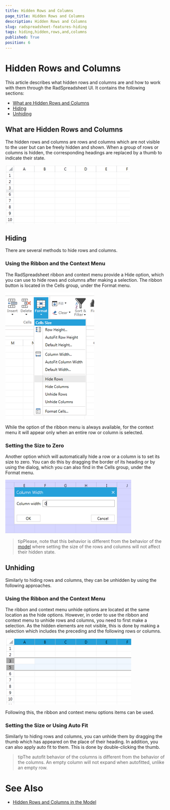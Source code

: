 ```yaml
---
title: Hidden Rows and Columns
page_title: Hidden Rows and Columns
description: Hidden Rows and Columns
slug: radspreadsheet-features-hiding
tags: hiding,hidden,rows,and,columns
published: True
position: 6
---
```


# Hidden Rows and Columns


This article describes what hidden rows and columns are and how to work with them through the RadSpreadsheet UI. It contains the following sections:


* [What are Hidden Rows and Columns](#what-are-hidden-rows-and-columns)
* [Hiding](#hiding)
* [Unhiding](#unhiding)

## What are Hidden Rows and Columns

The hidden rows and columns are rows and columns which are not visible to the user but can be freely hidden and shown. When a group of rows or columns is hidden, the corresponding headings are replaced by a thumb to indicate their state.

![Rad Spreadsheet UI Hidden Rows and Columns 01](images/RadSpreadsheet_UI_Hidden_Rows_Columns_01.png)

## Hiding

There are several methods to hide rows and columns.

### Using the Ribbon and the Context Menu

The RadSpreadsheet ribbon and context menu provide a Hide option, which you can use to hide rows and columns after making a selection. The ribbon button is located in the Cells group, under the Format menu. 

![Rad Spreadsheet UI Hidden Rows and Columns 02](images/RadSpreadsheet_UI_Hidden_Rows_Columns_02.png)

While the option of the ribbon menu is always available, for the context menu it will appear only when an entire row or column is selected.

### Setting the Size to Zero

Another option which will automatically hide a row or a column is to set its size to zero. You can do this by dragging the border of its heading or by using the dialog, which you can also find in the Cells group, under the Format menu.

![Rad Spreadsheet UI Hidden Rows and Columns 03](images/RadSpreadsheet_UI_Hidden_Rows_Columns_03.png)

>tipPlease, note that this behavior is different from the behavior of the [model](http://docs.telerik.com/devtools/document-processing/libraries/radspreadprocessing/working-with-rows-and-columns/hidden-rows-columns) where setting the size of the rows and columns will not affect their hidden state. 

## Unhiding

Similarly to hiding rows and columns, they can be unhidden by using the following approaches.

### Using the Ribbon and the Context Menu

The ribbon and context menu unhide options are located at the same location as the hide options. However, in order to use the ribbon and context menu to unhide rows and columns, you need to first make a selection. As the hidden elements are not visible, this is done by making a selection which includes the preceding and the following rows or columns.

![Rad Spreadsheet UI Hidden Rows and Columns 03](images/RadSpreadsheet_UI_Hidden_Rows_Columns_04.png)

Following this, the ribbon and context menu options items can be used.

### Setting the Size or Using Auto Fit

Similarly to hiding rows and columns, you can unhide them by dragging the thumb which has appeared on the place of their heading. In addition, you can also apply auto fit to them. This is done by double-clicking the thumb.

>tipThe autofit behavior of the columns is different from the behavior of the columns. An empty column will not expand when autofitted, unlike an empty row.


# See Also
 * [Hidden Rows and Columns in the Model](http://docs.telerik.com/devtools/document-processing/libraries/radspreadprocessing/working-with-rows-and-columns/hidden-rows-columns)